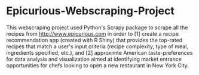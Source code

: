 # Epicurious-Webscraping-Project

This webscraping project used Python's Scrapy package to scrape all the recipes from http://www.epicurious.com in order to [1] create a recipe recommendation app (created with R Shiny) that provides the top-rated recipes that match a user's input criteria (recipe complexity, type of meal, ingredients specified, etc.), and [2] approximte American taste-preferences for data analysis and visualization aimed at identifying market entrance opportunities for chefs looking to open a new restaurant in New York City.
